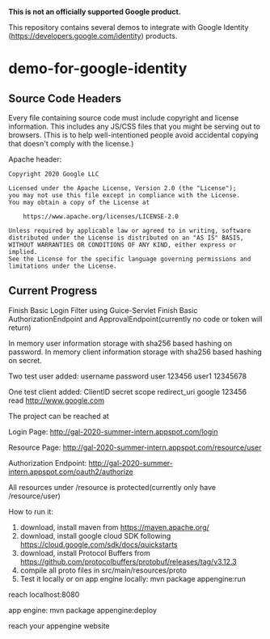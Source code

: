 **This is not an officially supported Google product.**

This repository contains several demos to integrate with Google Identity
(https://developers.google.com/identity) products.

# demo-for-google-identity

## Source Code Headers

Every file containing source code must include copyright and license
information. This includes any JS/CSS files that you might be serving out to
browsers. (This is to help well-intentioned people avoid accidental copying that
doesn't comply with the license.)

Apache header:

    Copyright 2020 Google LLC

    Licensed under the Apache License, Version 2.0 (the "License");
    you may not use this file except in compliance with the License.
    You may obtain a copy of the License at

        https://www.apache.org/licenses/LICENSE-2.0

    Unless required by applicable law or agreed to in writing, software
    distributed under the License is distributed on an "AS IS" BASIS,
    WITHOUT WARRANTIES OR CONDITIONS OF ANY KIND, either express or implied.
    See the License for the specific language governing permissions and
    limitations under the License.

## Current Progress

Finish Basic Login Filter using Guice-Servlet
Finish Basic AuthorizationEndpoint and ApprovalEndpoint(currently no code or token will return)

In memory user information storage with sha256 based hashing on password.
In memory client information storage with sha256 based hashing on secret.

Two test user added:
username	password
user		123456
user1 		12345678

One test client added:
ClientID	secret      scope    redirect_uri
google		123456       read     http://www.google.com 

The project can be reached at

Login Page: http://gal-2020-summer-intern.appspot.com/login

Resource Page: http://gal-2020-summer-intern.appspot.com/resource/user

Authorization Endpoint: http://gal-2020-summer-intern.appspot.com/oauth2/authorize

All resources under /resource is protected(currently only have /resource/user)

How to run it:
1. download, install maven from https://maven.apache.org/
2. download, install google cloud SDK following https://cloud.google.com/sdk/docs/quickstarts
3. download, install Protocol Buffers from https://github.com/protocolbuffers/protobuf/releases/tag/v3.12.3
4. compile all proto files in src/main/resources/proto
5. Test it locally or on app engine
locally:
mvn package appengine:run

reach localhost:8080

app engine:
mvn package appengine:deploy 

reach your appengine website

